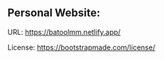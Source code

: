 
## Personal Website:

URL: https://batoolmm.netlify.app/

License: https://bootstrapmade.com/license/
